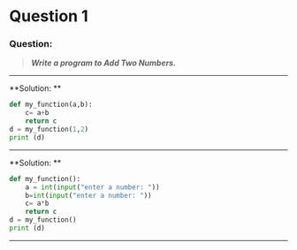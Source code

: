 # Question 1

### **Question:**

> ***Write a program to Add Two Numbers.***

---------------------------------------
**Solution: **

```python
def my_function(a,b):
    c= a+b
    return c
d = my_function(1,2)
print (d)
```
----------------------------------------

**Solution: **

```python
def my_function():
    a = int(input("enter a number: "))
    b=int(input("enter a number: "))
    c= a*b
    return c
d = my_function()
print (d)

```
----------------------------------------
